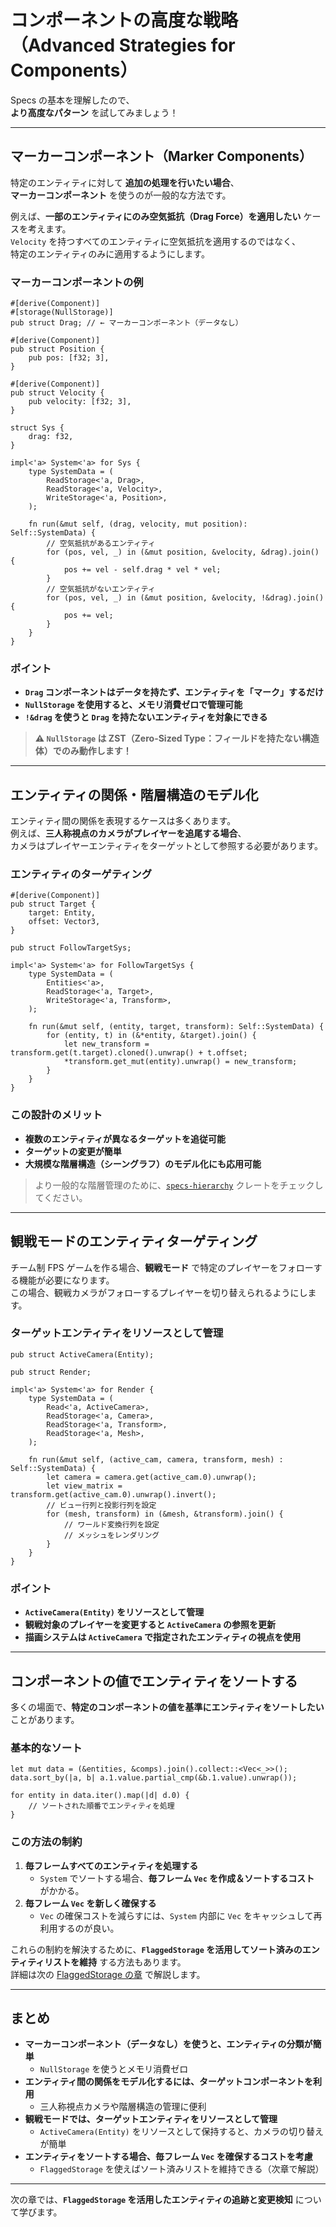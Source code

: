 # コンポーネントの高度な戦略（Advanced Strategies for Components）

Specs の基本を理解したので、  
**より高度なパターン** を試してみましょう！

---

## マーカーコンポーネント（Marker Components）

特定のエンティティに対して **追加の処理を行いたい場合**、  
**マーカーコンポーネント** を使うのが一般的な方法です。

例えば、**一部のエンティティにのみ空気抵抗（Drag Force）を適用したい** ケースを考えます。  
`Velocity` を持つすべてのエンティティに空気抵抗を適用するのではなく、  
特定のエンティティのみに適用するようにします。

### **マーカーコンポーネントの例**
```rust,ignore
#[derive(Component)]
#[storage(NullStorage)]
pub struct Drag; // ← マーカーコンポーネント（データなし）

#[derive(Component)]
pub struct Position {
    pub pos: [f32; 3],
}

#[derive(Component)]
pub struct Velocity {
    pub velocity: [f32; 3],
}

struct Sys {
    drag: f32,
}

impl<'a> System<'a> for Sys {
    type SystemData = (
        ReadStorage<'a, Drag>,
        ReadStorage<'a, Velocity>,
        WriteStorage<'a, Position>,
    );

    fn run(&mut self, (drag, velocity, mut position): Self::SystemData) {
        // 空気抵抗があるエンティティ
        for (pos, vel, _) in (&mut position, &velocity, &drag).join() {
            pos += vel - self.drag * vel * vel;
        }
        // 空気抵抗がないエンティティ
        for (pos, vel, _) in (&mut position, &velocity, !&drag).join() {
            pos += vel;
        }
    }
}
```

### **ポイント**
- **`Drag` コンポーネントはデータを持たず、エンティティを「マーク」するだけ**
- **`NullStorage` を使用すると、メモリ消費ゼロで管理可能**
- **`!&drag` を使うと `Drag` を持たないエンティティを対象にできる**

> **⚠️ `NullStorage` は ZST（Zero-Sized Type：フィールドを持たない構造体）でのみ動作します！**

---

## エンティティの関係・階層構造のモデル化

エンティティ間の関係を表現するケースは多くあります。  
例えば、**三人称視点のカメラがプレイヤーを追尾する場合**、  
カメラはプレイヤーエンティティをターゲットとして参照する必要があります。

### **エンティティのターゲティング**
```rust,ignore
#[derive(Component)]
pub struct Target {
    target: Entity,
    offset: Vector3,
}

pub struct FollowTargetSys;

impl<'a> System<'a> for FollowTargetSys {
    type SystemData = (
        Entities<'a>,
        ReadStorage<'a, Target>,
        WriteStorage<'a, Transform>,
    );

    fn run(&mut self, (entity, target, transform): Self::SystemData) {
        for (entity, t) in (&*entity, &target).join() {
            let new_transform = transform.get(t.target).cloned().unwrap() + t.offset;
            *transform.get_mut(entity).unwrap() = new_transform;
        }
    }
}
```

### **この設計のメリット**
- **複数のエンティティが異なるターゲットを追従可能**
- **ターゲットの変更が簡単**
- **大規模な階層構造（シーングラフ）のモデル化にも応用可能**

> より一般的な階層管理のために、[`specs-hierarchy`](https://github.com/rustgd/specs-hierarchy) クレートをチェックしてください。

---

## 観戦モードのエンティティターゲティング

チーム制 FPS ゲームを作る場合、**観戦モード** で特定のプレイヤーをフォローする機能が必要になります。  
この場合、観戦カメラがフォローするプレイヤーを切り替えられるようにします。

### **ターゲットエンティティをリソースとして管理**
```rust,ignore
pub struct ActiveCamera(Entity);

pub struct Render;

impl<'a> System<'a> for Render {
    type SystemData = (
        Read<'a, ActiveCamera>,
        ReadStorage<'a, Camera>,
        ReadStorage<'a, Transform>,
        ReadStorage<'a, Mesh>,
    );

    fn run(&mut self, (active_cam, camera, transform, mesh) : Self::SystemData) {
        let camera = camera.get(active_cam.0).unwrap();
        let view_matrix = transform.get(active_cam.0).unwrap().invert();
        // ビュー行列と投影行列を設定
        for (mesh, transform) in (&mesh, &transform).join() {
            // ワールド変換行列を設定
            // メッシュをレンダリング
        }
    }
}
```

### **ポイント**
- **`ActiveCamera(Entity)` をリソースとして管理**
- **観戦対象のプレイヤーを変更すると `ActiveCamera` の参照を更新**
- **描画システムは `ActiveCamera` で指定されたエンティティの視点を使用**

---

## コンポーネントの値でエンティティをソートする

多くの場面で、**特定のコンポーネントの値を基準にエンティティをソートしたい** ことがあります。

### **基本的なソート**
```rust,ignore
let mut data = (&entities, &comps).join().collect::<Vec<_>>();
data.sort_by(|a, b| a.1.value.partial_cmp(&b.1.value).unwrap());

for entity in data.iter().map(|d| d.0) {
    // ソートされた順番でエンティティを処理
}
```

### **この方法の制約**
1. **毎フレームすべてのエンティティを処理する**
   - `System` でソートする場合、**毎フレーム `Vec` を作成＆ソートするコスト** がかかる。
2. **毎フレーム `Vec` を新しく確保する**
   - `Vec` の確保コストを減らすには、`System` 内部に `Vec` をキャッシュして再利用するのが良い。

これらの制約を解決するために、**`FlaggedStorage` を活用してソート済みのエンティティリストを維持** する方法もあります。  
詳細は次の [FlaggedStorage の章][fs] で解説します。

[fs]: ./12_tracked.html

---

## まとめ

- **マーカーコンポーネント（データなし）を使うと、エンティティの分類が簡単**
  - `NullStorage` を使うとメモリ消費ゼロ
- **エンティティ間の関係をモデル化するには、ターゲットコンポーネントを利用**
  - 三人称視点カメラや階層構造の管理に便利
- **観戦モードでは、ターゲットエンティティをリソースとして管理**
  - `ActiveCamera(Entity)` をリソースとして保持すると、カメラの切り替えが簡単
- **エンティティをソートする場合、毎フレーム `Vec` を確保するコストを考慮**
  - `FlaggedStorage` を使えばソート済みリストを維持できる（次章で解説）

---

次の章では、**`FlaggedStorage` を活用したエンティティの追跡と変更検知** について学びます。